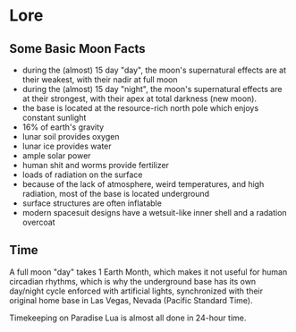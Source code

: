 # Lore

## Some Basic Moon Facts
* during the (almost) 15 day "day", the moon's supernatural effects are at their weakest, with their nadir at full moon
* during the (almost) 15 day "night", the moon's supernatural effects are at their strongest, with their apex at total darkness (new moon).
* the base is located at the resource-rich north pole which enjoys constant sunlight
* 16% of earth's gravity
* lunar soil provides oxygen
* lunar ice provides water
* ample solar power
* human shit and worms provide fertilizer
* loads of radiation on the surface
* because of the lack of atmosphere, weird temperatures, and high radiation, most of the base is located underground
* surface structures are often inflatable
* modern spacesuit designs have a wetsuit-like inner shell and a radation overcoat

## Time

A full moon "day" takes 1 Earth Month, which makes it not useful for human circadian rhythms, which is why the underground base has its own day/night cycle enforced with artificial lights, synchronized with their original home base in Las Vegas, Nevada (Pacific Standard Time).

Timekeeping on Paradise Lua is almost all done in 24-hour time.